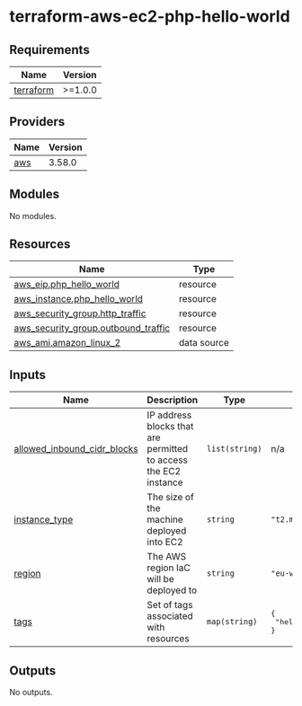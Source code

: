 # terraform-aws-ec2-php-hello-world

<!-- BEGINNING OF PRE-COMMIT-TERRAFORM DOCS HOOK -->
## Requirements

| Name | Version |
|------|---------|
| <a name="requirement_terraform"></a> [terraform](#requirement\_terraform) | >=1.0.0 |

## Providers

| Name | Version |
|------|---------|
| <a name="provider_aws"></a> [aws](#provider\_aws) | 3.58.0 |

## Modules

No modules.

## Resources

| Name | Type |
|------|------|
| [aws_eip.php_hello_world](https://registry.terraform.io/providers/hashicorp/aws/latest/docs/resources/eip) | resource |
| [aws_instance.php_hello_world](https://registry.terraform.io/providers/hashicorp/aws/latest/docs/resources/instance) | resource |
| [aws_security_group.http_traffic](https://registry.terraform.io/providers/hashicorp/aws/latest/docs/resources/security_group) | resource |
| [aws_security_group.outbound_traffic](https://registry.terraform.io/providers/hashicorp/aws/latest/docs/resources/security_group) | resource |
| [aws_ami.amazon_linux_2](https://registry.terraform.io/providers/hashicorp/aws/latest/docs/data-sources/ami) | data source |

## Inputs

| Name | Description | Type | Default | Required |
|------|-------------|------|---------|:--------:|
| <a name="input_allowed_inbound_cidr_blocks"></a> [allowed\_inbound\_cidr\_blocks](#input\_allowed\_inbound\_cidr\_blocks) | IP address blocks that are permitted to access the EC2 instance | `list(string)` | n/a | yes |
| <a name="input_instance_type"></a> [instance\_type](#input\_instance\_type) | The size of the machine deployed into EC2 | `string` | `"t2.micro"` | no |
| <a name="input_region"></a> [region](#input\_region) | The AWS region IaC will be deployed to | `string` | `"eu-west-2"` | no |
| <a name="input_tags"></a> [tags](#input\_tags) | Set of tags associated with resources | `map(string)` | <pre>{<br>  "hello": "world"<br>}</pre> | no |

## Outputs

No outputs.
<!-- END OF PRE-COMMIT-TERRAFORM DOCS HOOK -->
